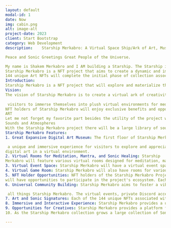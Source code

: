```yaml
---
layout: default
modal-id: 1
date: Now
img: cabin.png
alt: image-alt
project-date: 2023
client: Start Bootstrap
category: Web Development
description:    Starship Merkabro: A Virtual Space Ship/Ark of Art, Music, and Healing in the Metaverse, Universe or Anyverse.

Peace and Sonic Greetings Great People of the Universe. 

My name is Shakem Merkabro and I AM building a Starship. The Starship is for cyberspace, the meta verse, the universe or any verse. If/When this becomes a physical starship the blockchain will show us it all started right here with you reading this.
Starship Merkabro is a NFT project that aims to create a dynamic and immersive Space Ship/Virtual environment where art, music, healing/alignment, and community converge in web3 and the blockchain. The project features a Great Expansive Digital Art Museum on the first floor of the virtual ship showcasing a diverse collection of art, digital art , music from featured artists or exhibits.The virtual space ship also features various virtual rooms and atmospheres for meditation, mantra, and sonic healing, as well as a virtual event space for concerts, parties, and conferences.
144 unique Art NFTs will complete the initial phase of collection associated with this project, each with its own sonic signature that will be used for access to the Star Ship and exclusive benefits. Starship Merkabro aims to create a vibrant and interactive community of creatives, artists, healers, and supporters in the web3 environment and beyond.
Introduction:
Starship Merkabro is a NFT project that will explore and materialize the concept of a virtual space within space by creating a dynamic and immersive virtual environment where art, music, healing, and community-building converge. The project aims to provide NFT holders with a unique and interactive experience within the metaverse, fostering a vibrant community of creatives, artists, healers, and enthusiasts. The following outlines the vision, features, benefits, and roadmap of Starship Merkabro.
Vision:
The vision of Starship Merkabro is to create a virtual ark of creativity, art, music, healing, learning, and alignment that transcends traditional boundaries and fosters a dynamic and interactive community within the ‘metaverse’ and greater universe. The project aims to provide a platform for renowned and emerging artists to showcase their digital art. The Starship Merkabro also is a place for
  
 visitors to immerse themselves into plush virtual environments for meditation, mantra, and sonic healing. The virtual spaceship also includes an Event space to host virtual events such as concerts, parties, and conferences. These will be able to be accessed through web3 platforms which also includes mobile, occulus and other VR/AR technology
NFT holders of Starship Merkabro will enjoy exclusive benefits and opportunities to participate in the project's ecosystem by way of private discord. NFT holders will also have Free entry to all virtual rooms, live events and museum exhibitions we plan to have annually once the starship launches. This will bridge the virtual world with the physical world. NFT holders will also receive a portion of proceeds from these said events. The project also aims to create a marketplace for renting out virtual rooms and event spaces while also offering virtual atmospheres and environments for ownership.
ART
Let me not forget my favorite part besides the utility of the project which is The Artwork that comes with this NFT. The artwork is what I call Sonic Art which is a original digital artwork with a Sonic rendition of it which I like to call a Sonic signature. The Sonic signature includes frequencies and sounds unique to the particular artwork. The Sonic signature portion of the art will act as a access card or Sonic password to access certain aspects and benefits of the project. On top of that the artwork can be displayed in frames, digital frames, merchandise or whatever creative use you may have with this digital Art.
Sounds and Atmospheres
With the Starship Merkabro project there will be a large library of sounds, sound effects and specialized atmospheres created and stored in the form of NFTs these will be used within the starship Merkabro ecosystem and some beyond as the web3 and the meta verse continues to expand. These sounds will be tokenized and available for sale and staking so that the NFT owner may generate rewards as these are used.
Starship Merkabro Features:
1. Great Expansive Digital Art Museum: The first floor of Starship Merkabro will feature a Great Expansive Digital Art Museum, showcasing a diverse collection of digital art from my collection, featured digital artists and whatever exhibit we may be displaying at the time.The museum will provide

 a unique and immersive experience for visitors to explore and appreciate
digital art in a virtual environment.
2. Virtual Rooms for Meditation, Mantra, and Sonic Healing: Starship
Merkabro will feature various virtual rooms designed for meditation, mantra, and sonic healing. Visitors can immerse themselves in these virtual environments and experience the benefits of these practices in a unique and interactive way.The virtual rooms for meditation, mantra, and sonic healing within Starship Merkabro provide a unique and accessible way for individuals to engage in healing practices in a virtual environment. This can have positive impacts on mental, emotional, and physical well-being, providing a valuable resource for individuals seeking healing and alignment.
3. Virtual Event Space: Starship Merkabro will have a virtual event space that can host virtual concerts, parties, conferences, and other events. This creates a dynamic and interactive social experience within the metaverse and beyond, allowing visitors to participate in virtual events and connect with like-minded individuals from around the world.
4. Virtual Game Room: Starship Merkabro will also have rooms for various games and also .web3 based games as well to partake in.
5. NFT Holder Opportunities: NFT holders of the Starship Merkabro Project
will have opportunities to participate in the project's ecosystem. Each Star a ship Merkabro NFT passively yields a return while in wallet.NFT holders can generate rewards as non-NFT holders rent out virtual rooms,atmospheres and event spaces within the Starship Merkabro Virtual Star Ship. They will also have vip access and entry to any live events and museum exhibits, while receiving a portion of the proceeds from events opened to non-NFT holders. Once the first wave of NFTs are sold, some Virtual atmospheres and rooms will be auctioned ,sold and rented to provide NFT holders with unique opportunities for ownership, investment, and participation in the project's ecosystem growth and value.
6. Universal Community Building: Starship Merkabro aims to foster a vibrant community of creatives, artists, healers, and enthusiasts from around the world, creating connections, collaborations, and opportunities for growth within web3 blockchain and beyond. Through virtual events, exclusive benefits for NFT holders, and opportunities for participation and ownership, the project aims to create a strong and engaged community that supports and uplifts each other. There will be a private discord for NFT holders where we can curate a community based on the love and growth of these great things we speak of. Also to have decntralized ‘central’ location to talk about

 all things Starship Merkabro. The virtual events, private Discord access, and NFT holder benefits promote community building providing a supportive and inclusive space for individuals interested in art, music, and healing.
7. Art and Sonic Signatures: Each of the 144 unique NFTs associated with Starship Merkabro will have its own sonic signature. This adds an interactive and immersive element to the project, allowing NFT holders to experience art and music in a multisensory way.
8. Immersive and Interactive Experience: Starship Merkabro provides a unique and immersive experience for visitors to explore and appreciate digital art, music, and healing practices in a virtual environment through web3, blockchain, VR/AR technologies. NFT holders can actively participate in the project's ecosystem, attend virtual events, and engage with the community, creating a dynamic and interactive experience.
9. Opportunities for Creatives: Starship Merkabro provides a platform for artists to showcase their digital art and connect with a global audience. NFT holders can also generate a reward as virtual rooms and event spaces are rented out and utilized providing unique opportunities for ownership, investment, and participation in the project's growth.
10. As the Starship Merkabro collection grows a large collection of Sonic signatures, sound effects, unique sounds, atmospheric sounds etc. will be generated and collected. As Starship Merkabro and web3 continue to grow and expand the value of these virtual assets can be leveraged as the will be forever stored in the blockchain.

---
```

